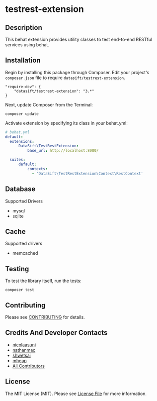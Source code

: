 testrest-extension
==================

## Description

This behat extension provides utility classes to test end-to-end RESTful services using behat.

Installation
------------

Begin by installing this package through Composer. Edit your project's `composer.json` file to require `datasift/testrest-extension`.

	"require-dev": {
		"datasift/testrest-extension": "3.*"
	}

Next, update Composer from the Terminal:

    composer update

Activate extension by specifying its class in your behat.yml:

```yml
# behat.yml
default:
  extensions:
      DataSift\TestRestExtension:
          base_url: http://localhost:8080/

  suites:
      default:
          contexts:
            - 'DataSift\TestRestExtension\Context\RestContext'
```

Database
--------

Supported Drivers
- mysql
- sqlite

Cache
-----

Supported drivers
- memcached

Testing
-------

To test the library itself, run the tests:

    composer test

Contributing
------------

Please see [CONTRIBUTING](CONTRIBUTING.md) for details.

Credits And Developer Contacts
-------

- [nicolaasuni](https://github.com/nicolaasuni)
- [nathanmac](https://github.com/nathanmac)
- [shwetsai](https://github.com/shwetsai)
- [mheap](https://github.com/mheap)
- [All Contributors](../../contributors)

License
-------

The MIT License (MIT). Please see [License File](LICENSE.md) for more information.
